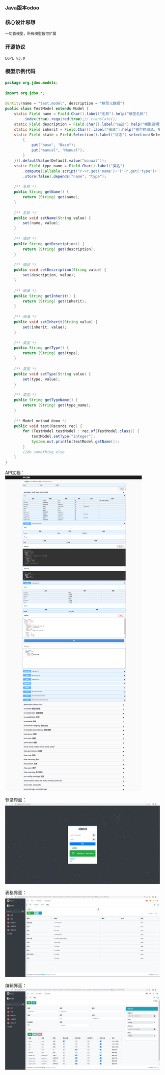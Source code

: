 ### Java版本odoo


###  核心设计思想
    一切皆模型，所有模型皆可扩展

### 开源协议
    LGPL v3.0

### 模型示例代码

```java
package org.jdoo.models;

import org.jdoo.*;

@Entity(name = "test.model", description = "模型元数据")
public class TestModel extends Model {
    static Field name = Field.Char().label("名称").help("模型名称")
        .index(true).required(true);//.translate();
    static Field description = Field.Char().label("描述").help("模型说明");
    static Field inherit = Field.Char().label("继承").help("模型的继承，多个使用逗号','分隔");	
    static Field state = Field.Selection().label("状态").selection(Selection.value(new HashMap<String, String>() {
		{
			put("base", "Base");
			put("manual", "Manual");
		}
	})).defaultValue(Default.value("manual"));
    static Field type_name = Field.Char().label("类名")
        .compute(Callable.script("r->r.get('name')+'('+r.get('type')+')'"))
        .store(false).depends("name", "type");

    /** 名称 */
    public String getName() {
        return (String) get(name);
    }

    /** 名称 */
    public void setName(String value) {
        set(name, value);
    }

    /** 描述 */
    public String getDescription() {
        return (String) get(description);
    }

    /** 描述 */
    public void setDescription(String value) {
        set(description, value);
    }

    /** 继承 */
    public String getInherit() {
        return (String) get(inherit);
    }

    /** 继承 */
    public void setInherit(String value) {
        set(inherit, value);
    }

    /** 类型 */
    public String getType() {
        return (String) get(type);
    }

    /** 类型 */
    public void setType(String value) {
        set(type, value);
    }	

    /** 类型 */
    public String getTypeName() {
        return (String) get(type_name);
    }

    /** Model method demo */
    public void test(Records rec) {
        for (TestModel testModel : rec.of(TestModel.class)) {
            testModel.setType("integer");
            System.out.println(testModel.getName());
        }
        //do something else
    }
}
```



API文档：
![api文档](https://github.com/CSharpStudio/Jdoo/blob/main/resources/api-doc.screenshots.png?raw=true)

登录界面：
![登录界面](https://github.com/CSharpStudio/Jdoo/blob/main/resources/login.screenshots.png?raw=true)

表格界面：
![表格界面](https://github.com/CSharpStudio/Jdoo/blob/main/resources/grid.screenshots.png?raw=true)

编辑界面：
![编辑界面](https://github.com/CSharpStudio/Jdoo/blob/main/resources/form.screenshots.png?raw=true)
